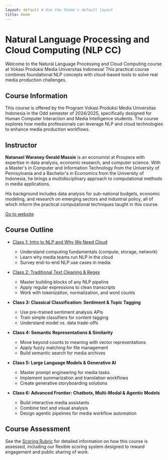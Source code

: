 ```yaml
---
layout: default # Use the theme's default layout
title: Home
---
```


# Natural Language Processing and Cloud Computing (NLP CC)

Welcome to the Natural Language Processing and Cloud Computing course at Vokasi Produksi Media Universitas Indonesia! This practical course combines foundational NLP concepts with cloud-based tools to solve real media production challenges.

## Course Information

This course is offered by the Program Vokasi Produksi Media Universitas Indonesia in the Odd semester of 2024/2025, specifically designed for Human Computer Interaction and Media Intelligence students. The course explores how media professionals can leverage NLP and cloud technologies to enhance media production workflows.

## Instructor

**Natanael Waraney Gerald Massie** is an economist at Prospera with expertise in data analysis, economic research, and computer science. With a Master's in Computer and Information Technology from the University of Pennsylvania and a Bachelor's in Economics from the University of Indonesia, he brings a multidisciplinary approach to computational methods in media applications.

His background includes data analysis for sub-national budgets, economic modeling, and research on emerging sectors and industrial policy, all of which inform the practical computational techniques taught in this course.

[Go to website](#)

## Course Outline

* [Class 1: Intro to NLP and Why We Need Cloud](class1-outline.md)
  * Understand computing fundamentals (compute, storage, network)
  * Learn why media teams run NLP in the cloud
  * Survey end-to-end NLP use cases in media

* [Class 2: Traditional Text Cleaning & Regex](class2-outline.md)
  * Master building blocks of any NLP pipeline
  * Apply regular expressions to clean transcripts
  * Work with tokenization, normalization, and word counts

* **Class 3: Classical Classification: Sentiment & Topic Tagging**
  * Use pre-trained sentiment analysis APIs
  * Train simple classifiers for content tagging
  * Understand model vs. data trade-offs

* **Class 4: Semantic Representations & Similarity**
  * Move beyond counts to meaning with vector representations
  * Apply fuzzy matching for file management
  * Build semantic search for media archives

* **Class 5: Large Language Models & Generative AI**
  * Master prompt engineering for media tasks
  * Implement summarization and translation workflows
  * Create generative storyboarding solutions

* **Class 6: Advanced Frontier: Chatbots, Multi-Modal & Agentic Models**
  * Build interactive media assistants
  * Combine text and visual analysis
  * Design agentic pipelines for media workflow automation

## Course Assessment

See the [Scoring Rubric](scoring-rubric.md) for detailed information on how this course is assessed, including our flexible scoring system designed to reward engagement and public sharing of work. 
